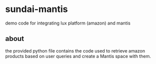 # sundai-mantis
demo code for integrating lux platform (amazon) and mantis

## about
the provided python file contains the code used to retrieve amazon products based on user queries and create a Mantis space with them.
